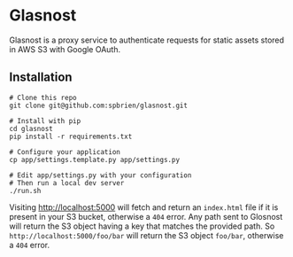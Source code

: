 # Glasnost

Glasnost is a proxy service to authenticate requests for static assets stored in AWS S3 with Google OAuth.

## Installation

```
# Clone this repo
git clone git@github.com:spbrien/glasnost.git

# Install with pip
cd glasnost
pip install -r requirements.txt

# Configure your application
cp app/settings.template.py app/settings.py

# Edit app/settings.py with your configuration
# Then run a local dev server
./run.sh
```

Visiting [http://localhost:5000](http://localhost:5000) will fetch and return an `index.html` file if it is present in your S3 bucket, otherwise a `404` error. Any path sent to Glosnost will return the S3 object having a key that matches the provided path. So `http://localhost:5000/foo/bar` will return the S3 object `foo/bar`, otherwise a `404` error.
